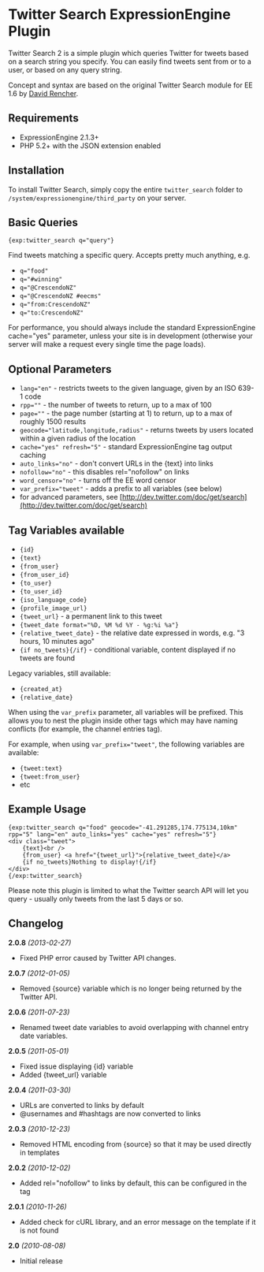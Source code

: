 Twitter Search ExpressionEngine Plugin
======================================

Twitter Search 2 is a simple plugin which queries Twitter for tweets based on a search string
you specify. You can easily find tweets sent from or to a user, or based on any query string.

Concept and syntax are based on the original Twitter Search module for EE 1.6
by [David Rencher](http://www.lumis.com/).

Requirements
------------

* ExpressionEngine 2.1.3+
* PHP 5.2+ with the JSON extension enabled

Installation
------------

To install Twitter Search, simply copy the entire `twitter_search` folder to
`/system/expressionengine/third_party` on your server.

Basic Queries
-------------

    {exp:twitter_search q="query"}

Find tweets matching a specific query. Accepts pretty much anything, e.g.

* `q="food"`
* `q="#winning"`
* `q="@CrescendoNZ"`
* `q="@CrescendoNZ #eecms"`
* `q="from:CrescendoNZ"`
* `q="to:CrescendoNZ"`

For performance, you should always include the standard ExpressionEngine
cache="yes" parameter, unless your site is in development (otherwise your
server will make a request every single time the page loads).

Optional Parameters
-------------------

* `lang="en"` - restricts tweets to the given language, given by an ISO 639-1 code
* `rpp=""` - the number of tweets to return, up to a max of 100
* `page=""` - the page number (starting at 1) to return, up to a max of roughly 1500 results
* `geocode="latitude,longitude,radius"` - returns tweets by users located within a given radius of the location
* `cache="yes" refresh="5"` - standard ExpressionEngine tag output caching
* `auto_links="no"` - don't convert URLs in the {text} into links
* `nofollow="no"` - this disables rel="nofollow" on links
* `word_censor="no"` - turns off the EE word censor
* `var_prefix="tweet"` - adds a prefix to all variables (see below)
* for advanced parameters, see [http://dev.twitter.com/doc/get/search](http://dev.twitter.com/doc/get/search)

Tag Variables available
-----------------------

* `{id}`
* `{text}`
* `{from_user}`
* `{from_user_id}`
* `{to_user}`
* `{to_user_id}`
* `{iso_language_code}`
* `{profile_image_url}`
* `{tweet_url}` - a permanent link to this tweet
* `{tweet_date format="%D, %M %d %Y - %g:%i %a"}`
* `{relative_tweet_date}` - the relative date expressed in words, e.g. "3 hours, 10 minutes ago"
* `{if no_tweets}{/if}` - conditional variable, content displayed if no tweets are found

Legacy variables, still available:

* `{created_at}`
* `{relative_date}`

When using the `var_prefix` parameter, all variables will be prefixed. This allows you to nest the plugin inside other
tags which may have naming conflicts (for example, the channel entries tag).

For example, when using `var_prefix="tweet"`, the following variables are available:

* `{tweet:text}`
* `{tweet:from_user}`
* etc

Example Usage
-------------

    {exp:twitter_search q="food" geocode="-41.291285,174.775134,10km" rpp="5" lang="en" auto_links="yes" cache="yes" refresh="5"}
    <div class="tweet">
        {text}<br />
        {from_user} <a href="{tweet_url}">{relative_tweet_date}</a>
        {if no_tweets}Nothing to display!{/if}
    </div>
    {/exp:twitter_search}

Please note this plugin is limited to what the Twitter search API will let you query - usually
only tweets from the last 5 days or so.

Changelog
---------

**2.0.8** *(2013-02-27)*

* Fixed PHP error caused by Twitter API changes.

**2.0.7** *(2012-01-05)*

* Removed {source} variable which is no longer being returned by the Twitter API.

**2.0.6** *(2011-07-23)*

* Renamed tweet date variables to avoid overlapping with channel entry date variables.

**2.0.5** *(2011-05-01)*

* Fixed issue displaying {id} variable
* Added {tweet_url} variable

**2.0.4** *(2011-03-30)*

* URLs are converted to links by default
* @usernames and #hashtags are now converted to links

**2.0.3** *(2010-12-23)*

* Removed HTML encoding from {source} so that it may be used directly in templates

**2.0.2** *(2010-12-02)*

* Added rel="nofollow" to links by default, this can be configured in the tag

**2.0.1** *(2010-11-26)*

* Added check for cURL library, and an error message on the template if it is not found

**2.0** *(2010-08-08)*

* Initial release